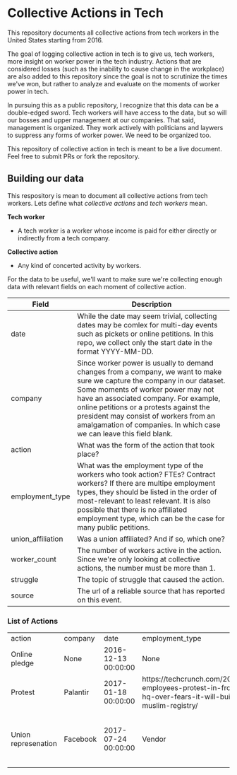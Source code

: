 # Collective Actions in Tech

This repository documents all collective actions from tech workers in the United States starting from 2016. 

The goal of logging collective action in tech is to give us, tech workers, more insight on worker power in the tech industry. Actions that are considered losses (such as the inability to cause change in the workplace) are also added to this repository since the goal is not to scrutinize the times we've won, but rather to analyze and evaluate on the moments of worker power in tech.

In pursuing this as a public repository, I recognize that this data can be a double-edged sword. Tech workers will have access to the data, but so will our bosses and upper management at our companies. That said, management is organized. They work actively with politicians and laywers to suppress any forms of worker power. We need to be organized too. 

This repository of collective action in tech is meant to be a live document. Feel free to submit PRs or fork the repository.

## Building our data

This respository is mean to document all collective actions from tech workers. Lets define what _collective actions_ and _tech workers_ mean.

__Tech worker__
  - A tech worker is a worker whose income is paid for either directly or indirectly from a tech company.
  
__Collective action__
  - Any kind of concerted activity by workers.
  
For the data to be useful, we'll want to make sure we're collecting enough data with relevant fields on each moment of collective action.

| Field | Description | 
| --- | --- |
| date | While the date may seem trivial, collecting dates may be comlex for multi-day events such as pickets or online petitions. In this repo, we collect only the start date in the format YYYY-MM-DD. |
| company | Since worker power is usually to demand changes from a company, we want to make sure we capture the company in our dataset. Some moments of worker power may not have an associated company. For example, online petitions or a protests against the president may consist of workers from an amalgamation of companies. In which case we can leave this field blank. |
| action | What was the form of the action that took place? |
| employment_type | What was the employment type of the workers who took action? FTEs? Contract workers? If there are multipe employment types, they should be listed in the order of most-relevant to least relevant. It is also possible that there is no affiliated employment type, which can be the case for many public petitions. |
| union_affiliation | Was a union affiliated? And if so, which one? |
| worker_count | The number of workers active in the action. Since we're only looking at collective actions, the number must be more than 1. |
| struggle | The topic of struggle that caused the action. | 
| source | The url of a reliable source that has reported on this event. |

### List of Actions
<table id="collective-actions-in-tech">
 <tr id="header">
  <td>
   action
  </td>
  <td>
   company
  </td>
  <td>
   date
  </td>
  <td>
   employment_type
  </td>
  <td>
   source
  </td>
  <td>
   struggle_type
  </td>
  <td>
   union_affiliation
  </td>
  <td>
   worker_count
  </td>
 </tr>
 <tr data-author="organizejs">
  <td data-column="action">
   Online pledge
  </td>
  <td data-column="company">
   None
  </td>
  <td data-column="date">
   2016-12-13 00:00:00
  </td>
  <td data-column="employment_type">
   None
  </td>
  <td data-column="source">
   https://neveragain.tech/
  </td>
  <td data-column="struggle_type">
   Ethics
  </td>
  <td data-column="union_affiliation">
   None
  </td>
  <td data-column="worker_count">
   2843
  </td>
 </tr>
 <tr data-author="organizejs">
  <td data-column="action">
   Protest
  </td>
  <td data-column="company">
   Palantir
  </td>
  <td data-column="date">
   2017-01-18 00:00:00
  </td>
  <td data-column="source">
   https://techcrunch.com/2017/01/18/tech-employees-protest-in-front-of-palantir-hq-over-fears-it-will-build-trumps-muslim-registry/
  </td>
  <td data-column="employment_type">
   None
  </td>
  <td data-column="struggle_type">
   Ethics
  </td>
  <td data-column="union_affiliation">
   None
  </td>
  <td data-column="worker_count">
   50
  </td>
 </tr>
 <tr data-author="organizejs">
  <td data-column="action">
   Union represenation
  </td>
  <td data-column="company">
   Facebook
  </td>
  <td data-column="date">
   2017-07-24 00:00:00
  </td>
  <td data-column="employment_type">
   Vendor
  </td>
  <td data-column="source">
   http://unitehere.org/press-releases/cafeteria-workers-at-facebook-unionize-continuing-movement-for-a-more-inclusive-silicon-valley/
  </td>
  <td data-column="struggle_type">
   Wages, Health benefits
  </td>
  <td data-column="union_affiliation">
   Unite Here Local 19
  </td>
  <td data-column="worker_count">
   500
  </td>
 </tr>
</table>
